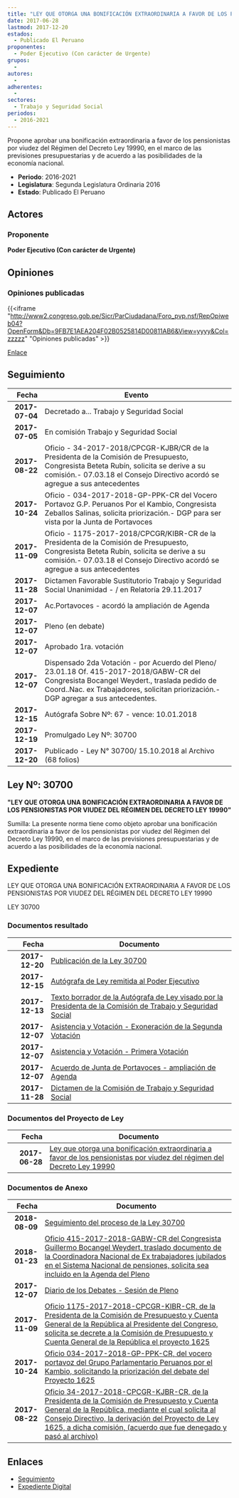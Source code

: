 ```yaml
---
title: "LEY QUE OTORGA UNA BONIFICACIÓN EXTRAORDINARIA A FAVOR DE LOS PENSIONISTAS POR VIUDEZ DEL RÉGIMEN DEL DECRETO LEY 19990"
date: 2017-06-28
lastmod: 2017-12-20
estados: 
  - Publicado El Peruano
proponentes: 
  - Poder Ejecutivo (Con carácter de Urgente)
grupos: 
  - 
autores: 
  - 
adherentes: 
  - 
sectores: 
  - Trabajo y Seguridad Social
periodos: 
  - 2016-2021
---
```


Propone aprobar una bonificación extraordinaria a favor de los pensionistas por viudez del Régimen del Decreto Ley 19990, en el marco de las previsiones presupuestarias y de acuerdo a las posibilidades de la economía nacional.

- **Periodo**: 2016-2021
- **Legislatura**: Segunda Legislatura Ordinaria 2016
- **Estado**: Publicado El Peruano

## Actores

### Proponente

**Poder Ejecutivo (Con carácter de Urgente)**


## Opiniones

### Opiniones publicadas

{{<iframe "http://www2.congreso.gob.pe/Sicr/ParCiudadana/Foro_pvp.nsf/RepOpiweb04?OpenForm&Db=9FB7E1AEA204F02B0525814D00811AB6&View=yyyy&Col=zzzzz" "Opiniones publicadas" >}}

[Enlace](http://www2.congreso.gob.pe/Sicr/ParCiudadana/Foro_pvp.nsf/RepOpiweb04?OpenForm&Db=9FB7E1AEA204F02B0525814D00811AB6&View=yyyy&Col=zzzzz)

## Seguimiento

| Fecha | Evento |
|------:|--------|
| **2017-07-04** | Decretado a... Trabajo y Seguridad Social|
| **2017-07-05** | En comisión Trabajo y Seguridad Social|
| **2017-08-22** | Oficio - 34-2017-2018/CPCGR-KJBR/CR de la Presidenta de la Comisión de Presupuesto, Congresista Beteta Rubín, solicita se derive a su comisión.- 07.03.18 el Consejo Directivo acordó se agregue a sus antecedentes|
| **2017-10-24** | Oficio - 034-2017-2018-GP-PPK-CR del Vocero Portavoz G.P. Peruanos Por el Kambio, Congresista Zeballos Salinas, solicita priorización.- DGP para ser vista por la Junta de Portavoces|
| **2017-11-09** | Oficio - 1175-2017-2018/CPCGR/KIBR-CR de la Presidenta de la Comisión de Presupuesto, Congresista Beteta Rubín, solicita se derive a su comisión.- 07.03.18 el Consejo Directivo acordó se agregue a sus antecedentes|
| **2017-11-28** | Dictamen Favorable Sustitutorio Trabajo y Seguridad Social Unanimidad - / en Relatoría 29.11.2017|
| **2017-12-07** | Ac.Portavoces - acordó la ampliación de Agenda|
| **2017-12-07** | Pleno (en debate)|
| **2017-12-07** | Aprobado 1ra. votación|
| **2017-12-07** | Dispensado 2da Votación - por Acuerdo del Pleno/ 23.01.18 Of. 415-2017-2018/GABW-CR del Congresista Bocangel Weydert., traslada pedido de Coord..Nac. ex Trabajadores, solicitan priorización.- DGP agregar a sus antecedentes.|
| **2017-12-15** | Autógrafa Sobre Nº: 67 - vence: 10.01.2018|
| **2017-12-19** | Promulgado Ley Nº: 30700|
| **2017-12-20** | Publicado - Ley N° 30700/ 15.10.2018 al Archivo (68 folios)|

## Ley Nº: 30700

**"LEY QUE OTORGA UNA BONIFICACIÓN EXTRAORDINARIA A FAVOR DE LOS PENSIONISTAS POR VIUDEZ DEL RÉGIMEN DEL DECRETO LEY 19990"**

Sumilla: La presente norma tiene como objeto aprobar una bonificación extraordinaria a favor de los pensionistas por viudez del Régimen del Decreto Ley 19990, en el marco de las previsiones presupuestarias y de acuerdo a las posibilidades de la economía nacional.


## Expediente

LEY QUE OTORGA UNA BONIFICACIÓN EXTRAORDINARIA A FAVOR DE LOS PENSIONISTAS POR VIUDEZ DEL RÉGIMEN DEL DECRETO LEY 19990

LEY 30700


### Documentos resultado

| Fecha | Documento |
|------:|--------|
| **2017-12-20** | [Publicación de la Ley 30700](http://www.leyes.congreso.gob.pe/Documentos/2016_2021/ADLP/Normas_Legales/30700-LEY.pdf) |
| **2017-12-15** | [Autógrafa de Ley remitida al Poder Ejecutivo](http://www.leyes.congreso.gob.pe/Documentos/2016_2021/ADLP/Texto_Aprobado/AU0162520171215.pdf) |
| **2017-12-13** | [Texto borrador de la Autógrafa de Ley visado por la Presidenta de la Comisión de Trabajo y Seguridad Social](http://www.leyes.congreso.gob.pe/Documentos/2016_2021/Texto_Borrador_de_Autografa/BAU0162520171213.pdf) |
| **2017-12-07** | [Asistencia y Votación - Exoneración de la Segunda Votación](http://www.leyes.congreso.gob.pe/Documentos/2016_2021/Asistencia_y_Votacion/Proyectos_de_Ley/Exoneracion_de_Segunda_Votacion/ESV0162520171207..pdf) |
| **2017-12-07** | [Asistencia y Votación - Primera Votación](http://www.leyes.congreso.gob.pe/Documentos/2016_2021/Asistencia_y_Votacion/Proyectos_de_Ley/AV0162520171207..pdf) |
| **2017-12-07** | [Acuerdo de Junta de Portavoces - ampliación de Agenda](http://www.leyes.congreso.gob.pe/Documentos/2016_2021/Acuerdos/Junta_Portavoces/AJP0162520171207.PDF) |
| **2017-11-28** | [Dictamen de la Comisión de Trabajo y Seguridad Social](http://www.leyes.congreso.gob.pe/Documentos/2016_2021/Dictamenes/Proyectos_de_Ley/01625DC22MAY20171128..pdf) |

### Documentos del Proyecto de Ley

| Fecha | Documento |
|------:|--------|
| **2017-06-28** | [Ley que otorga una bonificación extraordinaria a favor de los pensionistas por viudez del régimen del Decreto Ley 19990](http://www.leyes.congreso.gob.pe/Documentos/2016_2021/Proyectos_de_Ley_y_de_Resoluciones_Legislativas/PL0162520170628..pdf) |

### Documentos de Anexo

| Fecha | Documento |
|------:|--------|
| **2018-08-09** | [Seguimiento del proceso de la Ley 30700](http://www.leyes.congreso.gob.pe/Documentos/2016_2021/Seguimiento_de_Proyectos_de_Ley/01625PL20180809.pdf) |
| **2018-01-23** | [Oficio 415-2017-2018-GABW-CR del Congresista Guillermo Bocangel Weydert, traslado documento de la Coordinadora Nacional de Ex trabajadores jubilados en el Sistema Nacional de pensiones, solicita sea incluido en la Agenda del Pleno](http://www.leyes.congreso.gob.pe/Documentos/2016_2021/Oficios/Congresistas/OFICIO-415-2017-2018-GABW-CR.pdf) |
| **2017-12-07** | [Diario de los Debates - Sesión de Pleno](http://www.leyes.congreso.gob.pe/Documentos/2016_2021/ADLP/Diario_Debates/30700-TDD.pdf) |
| **2017-11-09** | [Oficio 1175-2017-2018-CPCGR-KIBR-CR, de la Presidenta de la Comisión de Presupuesto y Cuenta General de la República al Presidente del Congreso, solicita se decrete a la Comisión de Presupuesto y Cuenta General de la República el proyecto 1625](http://www.leyes.congreso.gob.pe/Documentos/2016_2021/Oficios/Comisiones_Ordinarias/OFICIO-1175-2017-2018-CPCGR-KJBR-CR..pdf) |
| **2017-10-24** | [Oficio 034-2017-2018-GP-PPK-CR, del vocero portavoz del Grupo Parlamentario Peruanos por el Kambio, solicitando la priorización del debate del Proyecto 1625](http://www.leyes.congreso.gob.pe/Documentos/2016_2021/Oficios/Congresistas/OFICIO-034-2017-2018-GP-PPK-CR.PDF) |
| **2017-08-22** | [Oficio 34-2017-2018-CPCGR-KJBR-CR, de la Presidenta de la Comisión de Presupuesto y Cuenta General de la República, mediante el cual solicita al Consejo Directivo, la derivación del Proyecto de Ley 1625, a dicha comisión, (acuerdo que fue denegado y pasó al archivo)](http://www.leyes.congreso.gob.pe/Documentos/2016_2021/Oficios/Comisiones_Ordinarias/OFICIO-34-2017-2018-CPCGR-KJBR-CR..pdf) |

## Enlaces 

- [Seguimiento](http://www2.congreso.gob.pe/Sicr/TraDocEstProc/CLProLey2016.nsf/f7fff46988ca05b1052578e100829cc7/eb2e40414dfca63705258150005c9fbb?OpenDocument)
- [Expediente Digital](http://www2.congreso.gob.pehttp://www2.congreso.gob.pe/Sicr/TraDocEstProc/CLProLey2016.nsf/f7fff46988ca05b1052578e100829cc7/eb2e40414dfca63705258150005c9fbb?OpenDocument&Click=05257FB7005EB655.eb71d0cf91d8294e05256cdf006b5706/$Body/0.1C6C)
